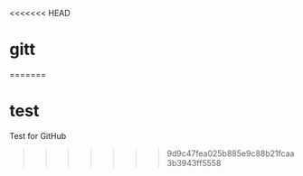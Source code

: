 <<<<<<< HEAD
# gitt
=======
# test
Test for GitHub
>>>>>>> 9d9c47fea025b885e9c88b21fcaa3b3943ff5558
